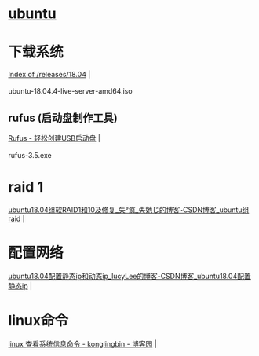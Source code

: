 # [ubuntu](readme.md)    
  
  
  
# 下载系统  
<a href="http://old-releases.ubuntu.com/releases/18.04/" target="_blank">Index of /releases/18.04</a>  |  <br>    
ubuntu-18.04.4-live-server-amd64.iso  
  
## rufus (启动盘制作工具)  
<a href="https://rufus.ie/zh/" target="_blank">Rufus - 轻松创建USB启动盘</a>  |  <br>    
rufus-3.5.exe  
  
# raid 1  
  
<a href="https://blog.csdn.net/qq_44673299/article/details/113771436?utm_medium=distribute.pc_relevant.none-task-blog-2~default~baidujs_baidulandingword~default-4.fixedcolumn&spm=1001.2101.3001.4242.3" target="_blank">ubuntu18.04组软RAID1和10及修复_失°疯_失她じ的博客-CSDN博客_ubuntu组raid</a>  |  <br>    
  
  
# 配置网络  
  
<a href="https://blog.csdn.net/u014454538/article/details/88646689" target="_blank">ubuntu18.04配置静态ip和动态ip_lucyLee的博客-CSDN博客_ubuntu18.04配置静态ip</a>  |  <br>    
  
  
# linux命令  
<a href="https://www.cnblogs.com/klb561/p/9157569.html" target="_blank">linux 查看系统信息命令 - konglingbin - 博客园</a>  |  <br>    
  

